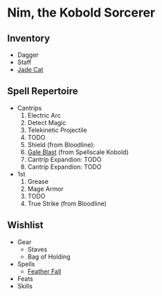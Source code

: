 # Nim, the Kobold Sorcerer

## Inventory

- Dagger
- Staff
- [Jade Cat](https://2e.aonprd.com/Equipment.aspx?ID=223)

## Spell Repertoire

- Cantrips
  1. Electric Arc
  1. Detect Magic
  1. Telekinetic Projectile
  1. TODO
  1. Shield (from Bloodline): 
  1. [Gale Blast](https://2e.aonprd.com/Spells.aspx?ID=917) (from Spellscale Kobold)
  1. Cantrip Expandion: TODO
  1. Cantrip Expandion: TODO
- 1st
  1. Grease
  2. Mage Armor
  3. TODO
  4. True Strike (from Bloodline)

## Wishlist

- Gear
  - Staves
  - Bag of Holding
- Spells
  - [Feather Fall](https://2e.aonprd.com/Spells.aspx?ID=111)
- Feats
- Skills
